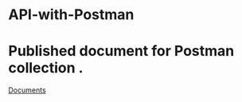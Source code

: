 # API-with-Postman

# Published document for Postman collection .
[ Documents](https://documenter.getpostman.com/view/19775229/Uz5JFaJu)
